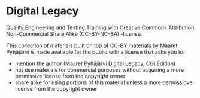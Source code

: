 # Digital Legacy

Quality Engineering and Testing Training with Creative Commons Attribution Non-Commercial Share Alike (CC-BY-NC-SA) -license.

This collection of materials built on top of CC-BY materials by Maaret Pyhäjärvi is made available for the public with a license that asks you to: 

* mention the author (Maaret Pyhäjärvi Digital Legacy, CGI Edition)
* not use materials for commercial purposes without acquiring a more permissive license from the copyright owner
* share alike for using portions of this material unless a more permissiove license from the copyright owner

